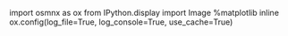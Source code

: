 import osmnx as ox
from IPython.display import Image
%matplotlib inline
ox.config(log_file=True, log_console=True, use_cache=True)


